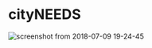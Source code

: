 # cityNEEDS
![screenshot from 2018-07-09 19-24-45](https://user-images.githubusercontent.com/29220792/42454980-99238d58-83ae-11e8-816d-22f36e770f26.png)
